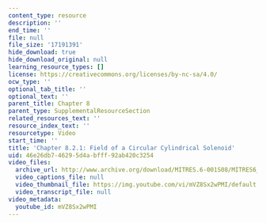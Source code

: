 ```yaml
---
content_type: resource
description: ''
end_time: ''
file: null
file_size: '17191391'
hide_download: true
hide_download_original: null
learning_resource_types: []
license: https://creativecommons.org/licenses/by-nc-sa/4.0/
ocw_type: ''
optional_tab_title: ''
optional_text: ''
parent_title: Chapter 8
parent_type: SupplementalResourceSection
related_resources_text: ''
resource_index_text: ''
resourcetype: Video
start_time: ''
title: 'Chapter 8.2.1: Field of a Circular Cylindrical Solenoid'
uid: 46e26db7-4629-5d4a-bfff-92ab420c3254
video_files:
  archive_url: http://www.archive.org/download/MITRES.6-001S08/MITRES6_001S08_8-2-1_300k.mp4
  video_captions_file: null
  video_thumbnail_file: https://img.youtube.com/vi/mVZ8Sx2wPMI/default.jpg
  video_transcript_file: null
video_metadata:
  youtube_id: mVZ8Sx2wPMI
---
```

